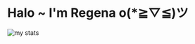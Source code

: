 # Halo ~ I'm Regena o(*≧▽≦)ツ

<img alt="my stats" src="https://github-readme-stats.vercel.app/api?username=huynhnlananh&show_icons=true&theme=prussian)"/>
